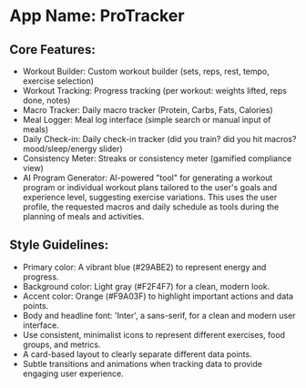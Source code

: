 # **App Name**: ProTracker

## Core Features:

- Workout Builder: Custom workout builder (sets, reps, rest, tempo, exercise selection)
- Workout Tracking: Progress tracking (per workout: weights lifted, reps done, notes)
- Macro Tracker: Daily macro tracker (Protein, Carbs, Fats, Calories)
- Meal Logger: Meal log interface (simple search or manual input of meals)
- Daily Check-in: Daily check-in tracker (did you train? did you hit macros? mood/sleep/energy slider)
- Consistency Meter: Streaks or consistency meter (gamified compliance view)
- AI Program Generator: AI-powered "tool" for generating a workout program or individual workout plans tailored to the user's goals and experience level, suggesting exercise variations. This uses the user profile, the requested macros and daily schedule as tools during the planning of meals and activities.

## Style Guidelines:

- Primary color: A vibrant blue (#29ABE2) to represent energy and progress.
- Background color: Light gray (#F2F4F7) for a clean, modern look.
- Accent color: Orange (#F9A03F) to highlight important actions and data points.
- Body and headline font: 'Inter', a sans-serif, for a clean and modern user interface.
- Use consistent, minimalist icons to represent different exercises, food groups, and metrics.
- A card-based layout to clearly separate different data points.
- Subtle transitions and animations when tracking data to provide engaging user experience.